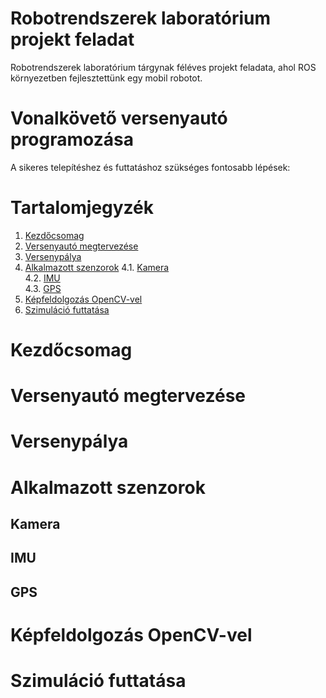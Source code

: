 # Robotrendszerek laboratórium projekt feladat
Robotrendszerek laboratórium tárgynak féléves projekt feladata, ahol ROS környezetben fejlesztettünk egy mobil robotot.

# Vonalkövető versenyautó programozása
A sikeres telepítéshez és futtatáshoz szükséges fontosabb lépések:

# Tartalomjegyzék
1. [Kezdőcsomag](#Kezdőcsomag)  
2. [Versenyautó megtervezése](#Versenyautó-megtervezése)
3. [Versenypálya](#Versenypálya)
4. [Alkalmazott szenzorok](#Alkalmazott-szenzorok)
4.1. [Kamera](#Kamera)  
4.2. [IMU](#IMU)  
4.3. [GPS](#GPS)
5. [Képfeldolgozás OpenCV-vel](#Képfeldolgozás-OpenCV-vel])
6. [Szimuláció futtatása](#Szimuláció-futtatása)

# Kezdőcsomag

# Versenyautó megtervezése

# Versenypálya

# Alkalmazott szenzorok

## Kamera

## IMU

## GPS

# Képfeldolgozás OpenCV-vel

# Szimuláció futtatása
